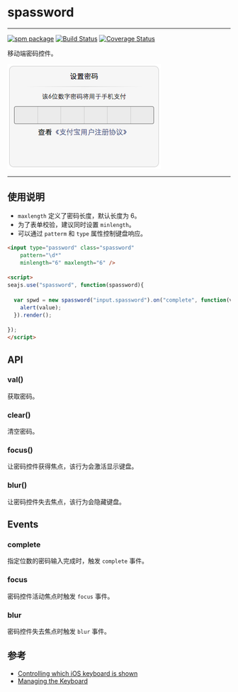 # spassword

---

[![spm package](http://spmjs.io/badge/spassword)](http://spmjs.io/package/spassword)
[![Build Status](https://secure.travis-ci.org/hotoo/spassword.png?branch=master)](https://travis-ci.org/hotoo/spassword)
[![Coverage Status](https://coveralls.io/repos/hotoo/spassword/badge.png?branch=master)](https://coveralls.io/r/hotoo/spassword)

移动端密码控件。

![snipshot](snipshot.png)

---

## 使用说明

* `maxlength` 定义了密码长度，默认长度为 6。
* 为了表单校验，建议同时设置 `minlength`。
* 可以通过 `patterm` 和 `type` 属性控制键盘响应。

```html
<input type="password" class="spassword"
    pattern="\d*"
    minlength="6" maxlength="6" />

<script>
seajs.use("spassword", function(spassword){

  var spwd = new spassword("input.spassword").on("complete", function(value){
    alert(value);
  }).render();

});
</script>
```

## API

### val()

获取密码。

### clear()

清空密码。

### focus()

让密码控件获得焦点，该行为会激活显示键盘。

### blur()

让密码控件失去焦点，该行为会隐藏键盘。


## Events

### complete

指定位数的密码输入完成时，触发 `complete` 事件。

### focus

密码控件活动焦点时触发 `focus` 事件。

### blur

密码控件失去焦点时触发 `blur` 事件。


## 参考

* [Controlling which iOS keyboard is shown](http://sja.co.uk/2012/1/4/controlling-which-ios-keyboard-is-shown)
* [Managing the Keyboard](https://developer.apple.com/library/ios/documentation/StringsTextFonts/Conceptual/TextAndWebiPhoneOS/KeyboardManagement/KeyboardManagement.html)
